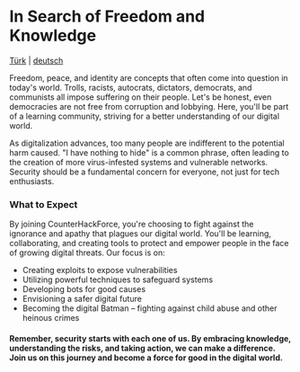 # In Search of Freedom and Knowledge
[Türk](OKU.md) | [deutsch](LIES-MICH.md)

Freedom, peace, and identity are concepts that often come into question in today's world. Trolls, racists, autocrats, dictators, democrats, and communists all impose suffering on their people. Let's be honest, even democracies are not free from corruption and lobbying. Here, you'll be part of a learning community, striving for a better understanding of our digital world.

As digitalization advances, too many people are indifferent to the potential harm caused. "I have nothing to hide" is a common phrase, often leading to the creation of more virus-infested systems and vulnerable networks. Security should be a fundamental concern for everyone, not just for tech enthusiasts.

### What to Expect
By joining CounterHackForce, you're choosing to fight against the ignorance and apathy that plagues our digital world. You'll be learning, collaborating, and creating tools to protect and empower people in the face of growing digital threats. Our focus is on:

- Creating exploits to expose vulnerabilities
- Utilizing powerful techniques to safeguard systems
- Developing bots for good causes
- Envisioning a safer digital future
- Becoming the digital Batman – fighting against child abuse and other heinous crimes
#### Remember, security starts with each one of us. By embracing knowledge, understanding the risks, and taking action, we can make a difference. Join us on this journey and become a force for good in the digital world.


